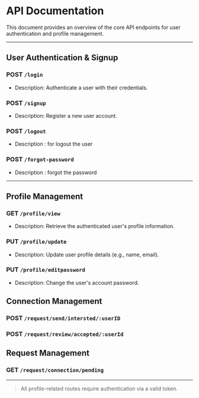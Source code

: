 # API Documentation

This document provides an overview of the core API endpoints for user authentication and profile management.

---

## User Authentication & Signup

### POST `/login`

- Description: Authenticate a user with their credentials.

### POST `/signup`

- Description: Register a new user account.

### POST `/logout`

- Description : for logout the user

### POST `/forgot-password`

- Description : forgot the password

---

## Profile Management

### GET `/profile/view`

- Description: Retrieve the authenticated user's profile information.

### PUT `/profile/update`

- Description: Update user profile details (e.g., name, email).

### PUT `/profile/editpassword`

- Description: Change the user's account password.

## Connection Management

### POST `/request/send/intersted/:userID`

### POST `/request/review/accepted/:userId`

## Request Management

### GET `/request/connection/pending`

---

> All profile-related routes require authentication via a valid token.
